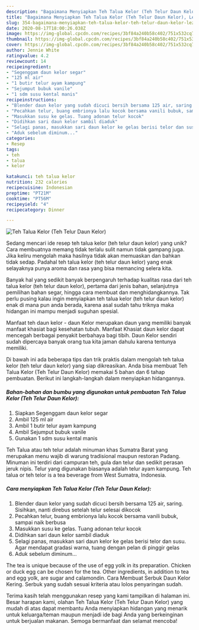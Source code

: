 ```yaml
---
description: "Bagaimana Menyiapkan Teh Talua Kelor (Teh Telur Daun Kelor), Lezat"
title: "Bagaimana Menyiapkan Teh Talua Kelor (Teh Telur Daun Kelor), Lezat"
slug: 354-bagaimana-menyiapkan-teh-talua-kelor-teh-telur-daun-kelor-lezat
date: 2020-08-17T18:00:26.038Z
image: https://img-global.cpcdn.com/recipes/3bf84a240b58c402/751x532cq70/teh-talua-kelor-teh-telur-daun-kelor-foto-resep-utama.jpg
thumbnail: https://img-global.cpcdn.com/recipes/3bf84a240b58c402/751x532cq70/teh-talua-kelor-teh-telur-daun-kelor-foto-resep-utama.jpg
cover: https://img-global.cpcdn.com/recipes/3bf84a240b58c402/751x532cq70/teh-talua-kelor-teh-telur-daun-kelor-foto-resep-utama.jpg
author: Jennie White
ratingvalue: 4.2
reviewcount: 14
recipeingredient:
- "Segenggam daun kelor segar"
- "125 ml air"
- "1 butir telur ayam kampung"
- "Sejumput bubuk vanile"
- "1 sdm susu kental manis"
recipeinstructions:
- "Blender daun kelor yang sudah dicuci bersih bersama 125 air, saring. Sisihkan, nanti direbus setelah telur selesai dikocok"
- "Pecahkan telur, buang embrionya lalu kocok bersama vanili bubuk, sampai naik berbusa"
- "Masukkan susu ke gelas. Tuang adonan telur kocok"
- "Didihkan sari daun kelor sambil diaduk"
- "Selagi panas, masukkan sari daun kelor ke gelas berisi telor dan susu. Agar mendapat gradasi warna, tuang dengan pelan di pinggir gelas"
- "Aduk sebelum diminum..."
categories:
- Resep
tags:
- teh
- talua
- kelor

katakunci: teh talua kelor 
nutrition: 232 calories
recipecuisine: Indonesian
preptime: "PT21M"
cooktime: "PT56M"
recipeyield: "4"
recipecategory: Dinner

---
```



![Teh Talua Kelor (Teh Telur Daun Kelor)](https://img-global.cpcdn.com/recipes/3bf84a240b58c402/751x532cq70/teh-talua-kelor-teh-telur-daun-kelor-foto-resep-utama.jpg)

Sedang mencari ide resep teh talua kelor (teh telur daun kelor) yang unik? Cara membuatnya memang tidak terlalu sulit namun tidak gampang juga. Jika keliru mengolah maka hasilnya tidak akan memuaskan dan bahkan tidak sedap. Padahal teh talua kelor (teh telur daun kelor) yang enak selayaknya punya aroma dan rasa yang bisa memancing selera kita.

Banyak hal yang sedikit banyak berpengaruh terhadap kualitas rasa dari teh talua kelor (teh telur daun kelor), pertama dari jenis bahan, selanjutnya pemilihan bahan segar, hingga cara membuat dan menghidangkannya. Tak perlu pusing kalau ingin menyiapkan teh talua kelor (teh telur daun kelor) enak di mana pun anda berada, karena asal sudah tahu triknya maka hidangan ini mampu menjadi suguhan spesial.

Manfaat teh daun kelor - daun Kelor merupakan daun yang memiliki banyak manfaat khasiat bagi kesehatan tubuh. Manfaat Khasiat daun kelor dapat mencegah berbagai penyakit berbahaya bagi tibih. Daun Kelor sendiri sudah dipercaya banyak orang tua kita jaman dahulu karena tentunya memiliki.


Di bawah ini ada beberapa tips dan trik praktis dalam mengolah teh talua kelor (teh telur daun kelor) yang siap dikreasikan. Anda bisa membuat Teh Talua Kelor (Teh Telur Daun Kelor) memakai 5 bahan dan 6 tahap pembuatan. Berikut ini langkah-langkah dalam menyiapkan hidangannya.

<!--inarticleads1-->

##### Bahan-bahan dan bumbu yang digunakan untuk pembuatan Teh Talua Kelor (Teh Telur Daun Kelor):

1. Siapkan Segenggam daun kelor segar
1. Ambil 125 ml air
1. Ambil 1 butir telur ayam kampung
1. Ambil Sejumput bubuk vanile
1. Gunakan 1 sdm susu kental manis


Teh Talua atau teh telur adalah minuman khas Sumatra Barat yang merupakan menu wajib di warung tradisional maupun restoran Padang. Minuman ini terdiri dari campuran teh, gula dan telur dan sedikit perasan jeruk nipis. Telur yang digunakan biasanya adalah telur ayam kampung. Teh talua or teh telor is a tea beverage from West Sumatra, Indonesia. 

<!--inarticleads2-->

##### Cara menyiapkan Teh Talua Kelor (Teh Telur Daun Kelor):

1. Blender daun kelor yang sudah dicuci bersih bersama 125 air, saring. Sisihkan, nanti direbus setelah telur selesai dikocok
1. Pecahkan telur, buang embrionya lalu kocok bersama vanili bubuk, sampai naik berbusa
1. Masukkan susu ke gelas. Tuang adonan telur kocok
1. Didihkan sari daun kelor sambil diaduk
1. Selagi panas, masukkan sari daun kelor ke gelas berisi telor dan susu. Agar mendapat gradasi warna, tuang dengan pelan di pinggir gelas
1. Aduk sebelum diminum...


The tea is unique because of the use of egg yolk in its preparation. Chicken or duck egg can be chosen for the tea. Other ingredients, in addition to tea and egg yolk, are sugar and calamondin. Cara Membuat Serbuk Daun Kelor Kering. Serbuk yang sudah sesuai kriteria atau lolos penyaringan sudah. 

Terima kasih telah menggunakan resep yang kami tampilkan di halaman ini. Besar harapan kami, olahan Teh Talua Kelor (Teh Telur Daun Kelor) yang mudah di atas dapat membantu Anda menyiapkan hidangan yang menarik untuk keluarga/teman maupun menjadi ide bagi Anda yang berkeinginan untuk berjualan makanan. Semoga bermanfaat dan selamat mencoba!
